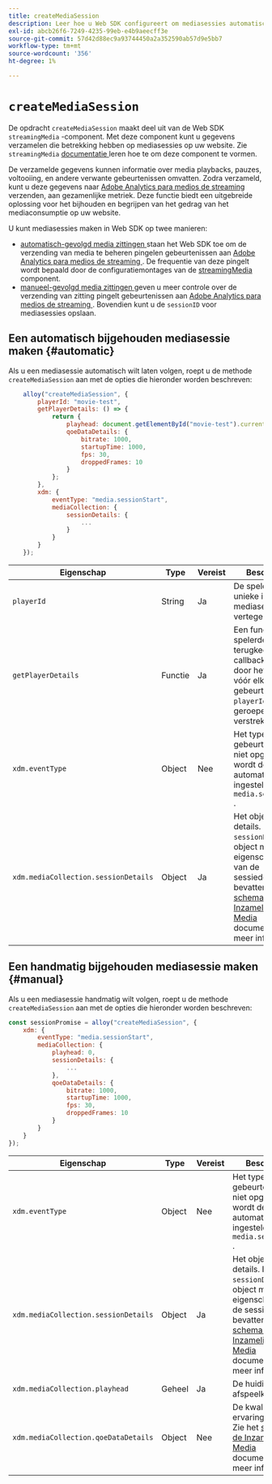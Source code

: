 ```yaml
---
title: createMediaSession
description: Leer hoe u Web SDK configureert om mediasessies automatisch te beheren
exl-id: abcb26f6-7249-4235-99eb-e4b9aeecff3e
source-git-commit: 57d42d88ec9a93744450a2a352590ab57d9e5bb7
workflow-type: tm+mt
source-wordcount: '356'
ht-degree: 1%

---
```


# `createMediaSession`

De opdracht `createMediaSession` maakt deel uit van de Web SDK `streamingMedia` -component. Met deze component kunt u gegevens verzamelen die betrekking hebben op mediasessies op uw website. Zie `streamingMedia` [ documentatie ](configure/streamingmedia.md) leren hoe te om deze component te vormen.

De verzamelde gegevens kunnen informatie over media playbacks, pauzes, voltooiing, en andere verwante gebeurtenissen omvatten. Zodra verzameld, kunt u deze gegevens naar [ Adobe Analytics para medios de streaming ](https://experienceleague.adobe.com/en/docs/media-analytics/using/media-overview) verzenden, aan gezamenlijke metriek. Deze functie biedt een uitgebreide oplossing voor het bijhouden en begrijpen van het gedrag van het mediaconsumptie op uw website.

U kunt mediasessies maken in Web SDK op twee manieren:

* [ automatisch-gevolgd media zittingen ](#automatic) staan het Web SDK toe om de verzending van media te beheren pingelen gebeurtenissen aan [ Adobe Analytics para medios de streaming ](https://experienceleague.adobe.com/en/docs/media-analytics/using/media-overview). De frequentie van deze pingelt wordt bepaald door de configuratiemontages van de [ streamingMedia ](configure/streamingmedia.md) component.
* [ manueel-gevolgd media zittingen ](#manual) geven u meer controle over de verzending van zitting pingelt gebeurtenissen aan [ Adobe Analytics para medios de streaming ](https://experienceleague.adobe.com/en/docs/media-analytics/using/media-overview). Bovendien kunt u de `sessionID` voor mediasessies opslaan.

## Een automatisch bijgehouden mediasessie maken {#automatic}

Als u een mediasessie automatisch wilt laten volgen, roept u de methode `createMediaSession` aan met de opties die hieronder worden beschreven:

```javascript
    alloy("createMediaSession", {
        playerId: "movie-test",
        getPlayerDetails: () => {
            return {
                playhead: document.getElementById("movie-test").currentTime,
                qoeDataDetails: {
                    bitrate: 1000,
                    startupTime: 1000,
                    fps: 30,
                    droppedFrames: 10
                }
            };
        },
        xdm: {
            eventType: "media.sessionStart",
            mediaCollection: {
                sessionDetails: {
                    ...
                }
            }
        }
    });
```

| Eigenschap | Type | Vereist | Beschrijving |
|---------|----------|---------|---------|
| `playerId` | String | Ja | De speler-id, een unieke id die de mediasessie vertegenwoordigt. |
| `getPlayerDetails` | Functie | Ja | Een functie die de spelerdetails terugkeert. Deze callback functie zal door het Web SDK vóór elke media gebeurtenis voor `playerId` worden geroepen verstrekte. |
| `xdm.eventType ` | Object | Nee | Het type media-gebeurtenis. Indien niet opgegeven, wordt deze automatisch ingesteld op `media.sessionStart` . |
| `xdm.mediaCollection.sessionDetails` | Object | Ja | Het object session details. Het `sessionDetails` -object moet de eigenschappen van de sessiedetails bevatten. Zie het [ schema van de Inzameling van Media ](../../xdm/data-types/media-collection-details.md) documentatie voor meer informatie. |


## Een handmatig bijgehouden mediasessie maken {#manual}

Als u een mediasessie handmatig wilt volgen, roept u de methode `createMediaSession` aan met de opties die hieronder worden beschreven:

```javascript
const sessionPromise = alloy("createMediaSession", {
    xdm: {
        eventType: "media.sessionStart",
        mediaCollection: {
            playhead: 0,
            sessionDetails: {
                ...
            },
            qoeDataDetails: {
                bitrate: 1000,
                startupTime: 1000,
                fps: 30,
                droppedFrames: 10
            }
        }
    }
});
```

| Eigenschap | Type | Vereist | Beschrijving |
|---------|----------|---------|---------|
| `xdm.eventType` | Object | Nee | Het type media-gebeurtenis. Indien niet opgegeven, wordt deze automatisch ingesteld op `media.sessionStart` . |
| `xdm.mediaCollection.sessionDetails` | Object | Ja | Het object session details. Het `sessionDetails` -object moet de eigenschappen van de sessiedetails bevatten. Zie het [ schema van de Inzameling van Media ](../../xdm/data-types/media-collection-details.md) documentatie voor meer informatie. |
| `xdm.mediaCollection.playhead` | Geheel | Ja | De huidige afspeelkop. |
| `xdm.mediaCollection.qoeDataDetails` | Object | Nee | De kwaliteit van ervaringsgegevens. Zie het [ schema van de Inzameling van Media ](../../xdm/data-types/media-collection-details.md) documentatie voor meer informatie. |
